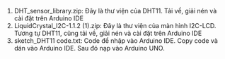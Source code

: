 1. DHT_sensor_library.zip: Đây là thư viện của DHT11. Tải về, giải nén và cài đặt trên Arduino IDE
2. LiquidCrystal_I2C-1.1.2 (1).zip: Đây là thư viện của màn hình I2C-LCD. Tương tự DHT11, cũng tải về, giải nén và cài đặt trên Arduino IDE
3. sketch_DHT11 code.txt: Code để nhập vào Arduino IDE. Copy code và dán vào Arduino IDE. Sau đó nạp vào Arduino UNO.
